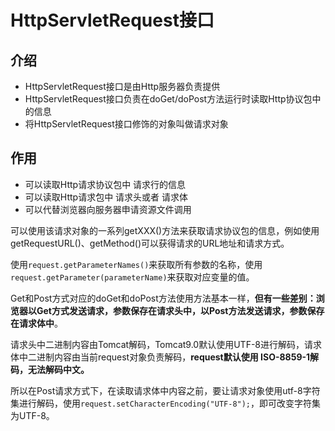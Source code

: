 # HttpServletRequest接口



## 介绍

- HttpServletRequest接口是由Http服务器负责提供
- HttpServletRequest接口负责在doGet/doPost方法运行时读取Http协议包中的信息
- 将HttpServletRequest接口修饰的对象叫做请求对象



## 作用

- 可以读取Http请求协议包中 请求行的信息
- 可以读取Http请求包中 请求头或者 请求体
- 可以代替浏览器向服务器申请资源文件调用



可以使用该请求对象的一系列getXXX()方法来获取请求协议包的信息，例如使用getRequestURL()、getMethod()可以获得请求的URL地址和请求方式。

使用`request.getParameterNames()`来获取所有参数的名称，使用`request.getParameter(parameterName)`来获取对应变量的值。

Get和Post方式对应的doGet和doPost方法使用方法基本一样，**但有一些差别：浏览器以Get方式发送请求，参数保存在请求头中，以Post方法发送请求，参数保存在请求体中**。

请求头中二进制内容由Tomcat解码，Tomcat9.0默认使用UTF-8进行解码，请求体中二进制内容由当前request对象负责解码，**request默认使用 ISO-8859-1解码，无法解码中文。**

所以在Post请求方式下，在读取请求体中内容之前，要让请求对象使用utf-8字符集进行解码，使用`request.setCharacterEncoding("UTF-8");`，即可改变字符集为UTF-8。